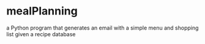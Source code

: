 # mealPlanning
a Python program that generates an email with a simple menu and shopping list given a recipe database
